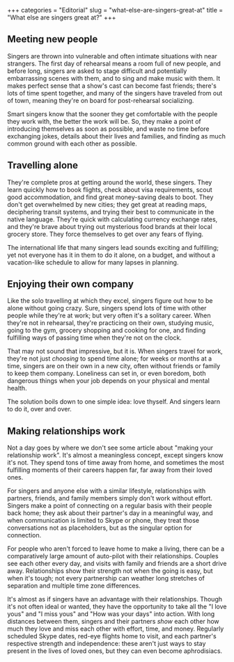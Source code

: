 +++
categories = "Editorial"
slug = "what-else-are-singers-great-at"
title = "What else are singers great at?"
+++

## Meeting new people

Singers are thrown into vulnerable and often intimate situations with near strangers. The first day of rehearsal means a room full of new people, and before long, singers are asked to stage difficult and potentially embarrassing scenes with them, and to sing and make music with them. It makes perfect sense that a show's cast can become fast friends; there's lots of time spent together, and many of the singers have traveled from out of town, meaning they're on board for post-rehearsal socializing. 

Smart singers know that the sooner they get comfortable with the people they work with, the better the work will be. So, they make a point of introducing themselves as soon as possible, and waste no time before exchanging jokes, details about their lives and families, and finding as much common ground with each other as possible. 

## Travelling alone

They're complete pros at getting around the world, these singers. They learn quickly how to book flights, check about visa requirements, scout good accommodation, and find great money-saving deals to boot. They don't get overwhelmed by new cities; they get great at reading maps, deciphering transit systems, and trying their best to communicate in the native language. They're quick with calculating currency exchange rates, and they're brave about trying out mysterious food brands at their local grocery store. They force themselves to get over any fears of flying.

The international life that many singers lead sounds exciting and fulfilling; yet not everyone has it in them to do it alone, on a budget, and without a vacation-like schedule to allow for many lapses in planning.

## Enjoying their own company

Like the solo travelling at which they excel, singers figure out how to be alone without going crazy. Sure, singers spend lots of time with other people while they're at work; but very often it's a solitary career. When they're not in rehearsal, they're practicing on their own, studying music, going to the gym, grocery shopping and cooking for one, and finding fulfilling ways of passing time when they're not on the clock. 

That may not sound that impressive, but it is. When singers travel for work, they're not just *choosing* to spend time alone; for weeks or months at a time, singers are on their own in a new city, often without friends or family to keep them company. Loneliness can set in, or even boredom, both dangerous things when your job depends on your physical and mental health.

The solution boils down to one simple idea: love thyself. And singers learn to do it, over and over.

## Making relationships work

Not a day goes by where we don't see some article about "making your relationship work". It's almost a meaningless concept, except singers know it's not. They spend tons of time away from home, and sometimes the most fulfilling moments of their careers happen far, far away from their loved ones.

For singers and anyone else with a similar lifestyle, relationships with partners, friends, and family members simply don't work without effort. Singers make a point of connecting on a regular basis with their people back home; they ask about their partner's day in a meaningful way, and when communication is limited to Skype or phone, they treat those conversations not as placeholders, but as the singular option for connection.

For people who aren't forced to leave home to make a living, there can be a comparatively large amount of auto-pilot with their relationships. Couples see each other every day, and visits with family and friends are a short drive away. Relationships show their strength not when the going is easy, but when it's tough; not every partnership can weather long stretches of separation and multiple time zone differences. 

It's almost as if singers have an advantage with their relationships. Though it's not often ideal or wanted, they have the opportunity to take all the "I love yous" and "I miss yous" and "How was your days" into action. With long distances between them, singers and their partners *show* each other how much they love and miss each other with effort, time, and money. Regularly scheduled Skype dates, red-eye flights home to visit, and each partner's respective strength and independence: these aren't just ways to stay present in the lives of loved ones, but they can even become aphrodisiacs.
